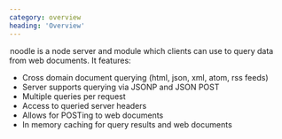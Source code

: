 ```yaml
---
category: overview
heading: 'Overview'
---
```


&#8202;<span class="project-name">noodle</span> is a node server and module 
which clients can use to query data from web documents. It features:  

- Cross domain document querying (html, json, xml, atom, rss feeds)
- Server supports querying via JSONP and JSON POST
- Multiple queries per request
- Access to queried server headers
- Allows for POSTing to web documents
- In memory caching for query results and web documents
